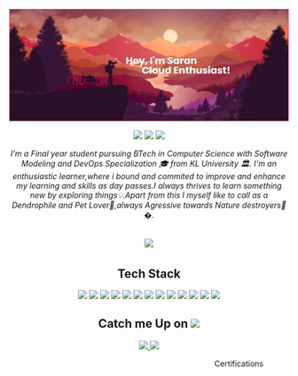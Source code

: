 <img src="https://github.com/mssaran/mssaran/blob/main/Banner.png" style="max-width: 100%;">


<p align="center">
 
 <img src="https://badges.pufler.dev/visits/mssaran/mssaran"/> 
<!--  <img src="https://badges.pufler.dev/years/mssaran"/>  -->
 <img src="https://badges.pufler.dev/repos/mssaran"/>
 <img src="https://badges.pufler.dev/commits/monthly/mssaran" />

</p>

 <p align="center"><i>
  I'm a Final year student pursuing BTech in Computer Science with Software Modeling and DevOps Specialization 🎓 from KL University 🏛. I'm an enthusiastic learner,where i bound and commited to improve and enhance my learning and skills as day passes.I always thrives to learn something new by exploring things💡.Apart from this I myself like to call as a Dendrophile and Pet Lover🐶,always Agressive towards Nature destroyers🌳�.</i>
</p>   


<h2 align="center"><img src="https://github.com/mssaran/mssaran/blob/main/2nmZ.gif" width="200"></h2>

<h2 align="center">Tech Stack</h2>


<p align="center">
 <img src="https://img.shields.io/badge/C-00599C?style=flat-square&logo=c&logoColor=white"/>
<img src="https://img.shields.io/badge/-java-E34A86?style=flat-square&logo=java"/>
<img src="https://img.shields.io/badge/-HTML5-E34F26?style=flat-square&logo=html5&logoColor=white"/>
<img src="https://img.shields.io/badge/-CSS3-1572B6?style=flat-square&logo=css3"/>
<img src="https://img.shields.io/badge/-Angular-black?style=flat-square&logo=Angular"/>
<img src="https://img.shields.io/badge/-MongoDB-black?style=flat-square&logo=mongodb"/>
<img src="https://img.shields.io/badge/-DevOps-black?style=flat-square&logo=DevOps"/>
<img src="https://img.shields.io/badge/-Docker-black?style=flat-square&logo=Docker"/>
<img src="https://img.shields.io/badge/-SQL-black?style=flat-square&logo=sql"/>
<img src="https://img.shields.io/badge/-Git-black?style=flat-square&logo=git"/>
<img src="https://img.shields.io/badge/-GitHub-black?style=flat-square&logo=github"/>
<img src="https://img.shields.io/badge/-Bitbucket-black?style=flat-square&logo=Bitbucket"/>
<img src="https://img.shields.io/badge/-Selenium-black?style=flat-square&logo=Selenium"/>
</p>


<h2 align="center">Catch me Up on <img src="https://media0.giphy.com/media/jqNPzdTTxQfOgOqpO4/source.gif" width="50"></h2>
<p align="center">
<a href="mailto: saranms.learn@gmail.com">
 <img src="https://img.shields.io/badge/-saranms-c14438?style=flat-square&logo=Gmail&logoColor=white&link=mailto:saranms.learn@gmail.com"/>
</a>
<a href="https://www.linkedin.com/in/ms-saran-s47/">
 <img src="https://img.shields.io/badge/-SaranMs-blue?style=flat-square&logo=Linkedin&logoColor=white&link=https://www.linkedin.com/in/ms-saran-s47/"/>
</a>
 
 </p>


<p>
 <marquee>Certifications</marquee>
</p>
 




<!-- 
**mssaran/mssaran** is a ✨ _special_ ✨ repository because its `README.md` (this file) appears on your GitHub profile.

Here are some ideas to get you started:

- 🔭 I’m currently working on ...
- 🌱 I’m currently learning ...
- 👯 I’m looking to collaborate on ...
- 🤔 I’m looking for help with ...
- 💬 Ask me about ...
- 📫 How to reach me: ...


- 😄 Pronouns: ...
- ⚡ Fun fact: ...
 -->
